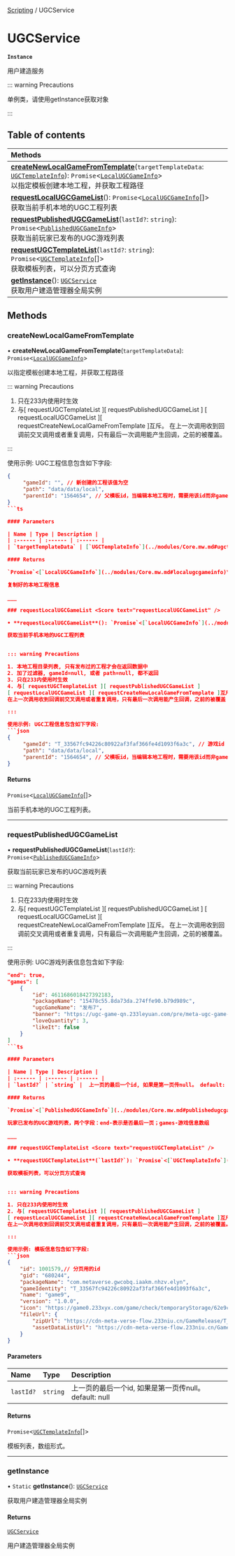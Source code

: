 [Scripting](../groups/Core.Scripting.md) / UGCService

# UGCService <Badge type="tip" text="Class" /> <Score text="UGCService" />

**`Instance`**

用户建造服务

::: warning Precautions

单例类，请使用getInstance获取对象

:::

## Table of contents

| Methods |
| :-----|
| **[createNewLocalGameFromTemplate](mw.UGCService.md#createnewlocalgamefromtemplate)**(`targetTemplateData`: [`UGCTemplateInfo`](../modules/Core.mw.md#ugctemplateinfo)): `Promise`<[`LocalUGCGameInfo`](../modules/Core.mw.md#localugcgameinfo)\> <br> 以指定模板创建本地工程，并获取工程路径|
| **[requestLocalUGCGameList](mw.UGCService.md#requestlocalugcgamelist)**(): `Promise`<[`LocalUGCGameInfo`](../modules/Core.mw.md#localugcgameinfo)[]\> <br> 获取当前手机本地的UGC工程列表|
| **[requestPublishedUGCGameList](mw.UGCService.md#requestpublishedugcgamelist)**(`lastId?`: `string`): `Promise`<[`PublishedUGCGameInfo`](../modules/Core.mw.md#publishedugcgameinfo)\> <br> 获取当前玩家已发布的UGC游戏列表|
| **[requestUGCTemplateList](mw.UGCService.md#requestugctemplatelist)**(`lastId?`: `string`): `Promise`<[`UGCTemplateInfo`](../modules/Core.mw.md#ugctemplateinfo)[]\> <br> 获取模板列表，可以分页方式查询|
| **[getInstance](mw.UGCService.md#getinstance)**(): [`UGCService`](mw.UGCService.md) <br> 获取用户建造管理器全局实例|

## Methods

### createNewLocalGameFromTemplate <Score text="createNewLocalGameFromTemplate" /> 

• **createNewLocalGameFromTemplate**(`targetTemplateData`): `Promise`<[`LocalUGCGameInfo`](../modules/Core.mw.md#localugcgameinfo)\> <Badge type="tip" text="client" />

以指定模板创建本地工程，并获取工程路径


::: warning Precautions

1. 只在233内使用时生效
2. 与[ requestUGCTemplateList ][ requestPublishedUGCGameList ]
[ requestLocalUGCGameList ][ requestCreateNewLocalGameFromTemplate ]互斥。
在上一次调用收到回调前交叉调用或者重复调用，只有最后一次调用能产生回调，之前的被覆盖。

:::

使用示例: UGC工程信息包含如下字段:
```json
{
     "gameId": "", // 新创建的工程该值为空
     "path": "data/data/local",
     "parentId": "1564654", // 父模板id，当编辑本地工程时，需要用该id而非gameId。
}
```ts

#### Parameters

| Name | Type | Description |
| :------ | :------ | :------ |
| `targetTemplateData` | [`UGCTemplateInfo`](../modules/Core.mw.md#ugctemplateinfo) |  想要创建的模板游戏信息 |

#### Returns

`Promise`<[`LocalUGCGameInfo`](../modules/Core.mw.md#localugcgameinfo)\>

复制好的本地工程信息

___

### requestLocalUGCGameList <Score text="requestLocalUGCGameList" /> 

• **requestLocalUGCGameList**(): `Promise`<[`LocalUGCGameInfo`](../modules/Core.mw.md#localugcgameinfo)[]\> <Badge type="tip" text="client" />

获取当前手机本地的UGC工程列表


::: warning Precautions

1. 本地工程目录列表, 只有发布过的工程才会在返回数据中
2. 加了过滤器, gameId=null, 或者 path=null, 都不返回
3. 只在233内使用时生效
4. 与[ requestUGCTemplateList ][ requestPublishedUGCGameList ]
[ requestLocalUGCGameList ][ requestCreateNewLocalGameFromTemplate ]互斥。
在上一次调用收到回调前交叉调用或者重复调用，只有最后一次调用能产生回调，之前的被覆盖

:::

使用示例: UGC工程信息包含如下字段:
```json
{
     "gameId": "T_33567fc94226c80922af3faf366fe4d1093f6a3c", // 游戏id
     "path": "data/data/local",
     "parentId": "1564654", // 父模板id，当编辑本地工程时，需要用该id而非gameId。
}
```

#### Returns

`Promise`<[`LocalUGCGameInfo`](../modules/Core.mw.md#localugcgameinfo)[]\>

当前手机本地的UGC工程列表。

___

### requestPublishedUGCGameList <Score text="requestPublishedUGCGameList" /> 

• **requestPublishedUGCGameList**(`lastId?`): `Promise`<[`PublishedUGCGameInfo`](../modules/Core.mw.md#publishedugcgameinfo)\> <Badge type="tip" text="client" />

获取当前玩家已发布的UGC游戏列表


::: warning Precautions

1. 只在233内使用时生效
2. 与[ requestUGCTemplateList ][ requestPublishedUGCGameList ]
[ requestLocalUGCGameList ][ requestCreateNewLocalGameFromTemplate ]互斥。
在上一次调用收到回调前交叉调用或者重复调用，只有最后一次调用能产生回调，之前的被覆盖。

:::

使用示例: UGC游戏列表信息包含如下字段:
```json
"end": true,
"games": [
    {
        "id": 4611686018427392183,
        "packageName": "15478c55.8da73da.274ffe90.b79d989c",
        "ugcGameName": "发布7",
        "banner": "https://ugc-game-qn.233leyuan.com/pre/meta-ugc-game-repository-center/dea54321cbae42c38167bb0baf4f135d.webp",
        "loveQuantity": 3,
        "likeIt": false
    }
]
```ts

#### Parameters

| Name | Type | Description |
| :------ | :------ | :------ |
| `lastId?` | `string` |  上一页的最后一个id, 如果是第一页传null。 default: null |

#### Returns

`Promise`<[`PublishedUGCGameInfo`](../modules/Core.mw.md#publishedugcgameinfo)\>

玩家已发布的UGC游戏列表，两个字段：end-表示是否最后一页；games-游戏信息数组

___

### requestUGCTemplateList <Score text="requestUGCTemplateList" /> 

• **requestUGCTemplateList**(`lastId?`): `Promise`<[`UGCTemplateInfo`](../modules/Core.mw.md#ugctemplateinfo)[]\> <Badge type="tip" text="client" />

获取模板列表，可以分页方式查询


::: warning Precautions

1. 只在233内使用时生效
2. 与[ requestUGCTemplateList ][ requestPublishedUGCGameList ]
[ requestLocalUGCGameList ][ requestCreateNewLocalGameFromTemplate ]互斥。
在上一次调用收到回调前交叉调用或者重复调用，只有最后一次调用能产生回调，之前的被覆盖。

:::

使用示例: 模板信息包含如下字段:
```json
{
    "id": 1001579,// 分页用的id
    "gid": "680244",
    "packageName": "com.metaverse.gwcobq.iaakm.nhzv.elyn",
    "gameIdentity": "T_33567fc94226c80922af3faf366fe4d1093f6a3c",
    "name": "game9",
    "version": "1.0.0",
    "icon": "https://game0.233xyx.com/game/check/temporaryStorage/62e9c40873f0c439b0c7581f7cb3d625.png",
    "fileUrl": {
        "zipUrl": "https://cdn-meta-verse-flow.233niu.cn/GameRelease/T_33567fc94226c80922af3faf366fe4d1093f6a3c/1.0.0/2546449/eed2577b17b523a7d2bf2b7b0527859f3d4200a1",
        "assetDataListUrl": "https://cdn-meta-verse-flow.233niu.cn/GameRelease/T_33567fc94226c80922af3faf366fe4d1093f6a3c/1.0.0/651230/a2ad7acac72722be0282c4109c58025d9751ddd1"
    }
}
```

#### Parameters

| Name | Type | Description |
| :------ | :------ | :------ |
| `lastId?` | `string` |  上一页的最后一个id, 如果是第一页传null。 default: null |

#### Returns

`Promise`<[`UGCTemplateInfo`](../modules/Core.mw.md#ugctemplateinfo)[]\>

模板列表，数组形式。

___

### getInstance <Score text="getInstance" /> 

• `Static` **getInstance**(): [`UGCService`](mw.UGCService.md) 

获取用户建造管理器全局实例


#### Returns

[`UGCService`](mw.UGCService.md)

用户建造管理器全局实例
